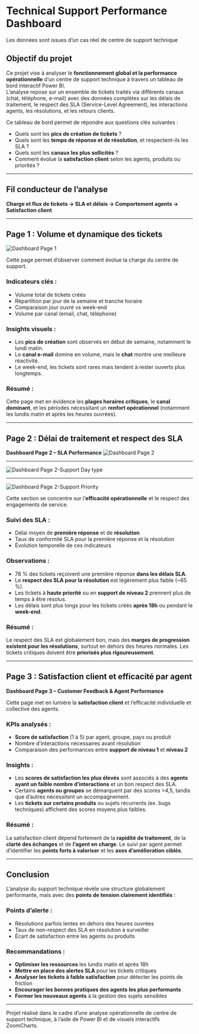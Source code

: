 
# Technical Support Performance Dashboard 
Les données sont issues d’un cas réel de centre de support technique

## Objectif du projet

Ce projet vise à analyser le **fonctionnement global et la performance opérationnelle** d’un centre de support technique à travers un tableau de bord interactif Power BI.  
L’analyse repose sur un ensemble de tickets traités via différents canaux (chat, téléphone, e-mail) avec des données complètes sur les délais de traitement, le respect des SLA (Service-Level Agreement), les interactions agents, les résolutions, et les retours clients.

Ce tableau de bord permet de répondre aux questions clés suivantes :
- Quels sont les **pics de création de tickets** ?
- Quels sont les **temps de réponse et de résolution**, et respectent-ils les SLA ?
- Quels sont les **canaux les plus sollicités** ?
- Comment évolue la **satisfaction client** selon les agents, produits ou priorités ?

---

## Fil conducteur de l’analyse  
**Charge et flux de tickets → SLA et délais → Comportement agents → Satisfaction client**

---

## Page 1 : Volume et dynamique des tickets  
![Dashboard Page 1](https://github.com/Lynnexxx/Power-bi-Reporting/blob/bff0b67e06c46a51f267f1e24c9d32bd4c87275c/Technical%20Support%20Analysis/Images/Page%201-Tech%20Support.png)

Cette page permet d’observer comment évolue la charge du centre de support.

### Indicateurs clés :
- Volume total de tickets créés
- Répartition par jour de la semaine et tranche horaire
- Comparaison jour ouvré vs week-end
- Volume par canal (email, chat, téléphone)

### Insights visuels :
- Les **pics de création** sont observés en début de semaine, notamment le lundi matin.
- Le **canal e-mail** domine en volume, mais le **chat** montre une meilleure réactivité.
- Le week-end, les tickets sont rares mais tendent à rester ouverts plus longtemps.

### Résumé :
Cette page met en évidence les **plages horaires critiques**, le **canal dominant**, et les périodes nécessitant un **renfort opérationnel** (notamment les lundis matin et après les heures ouvrées).

---

## Page 2 : Délai de traitement et respect des SLA  
**Dashboard Page 2 – SLA Performance**
![Dashboard Page 2](https://github.com/Lynnexxx/Power-bi-Reporting/blob/bff0b67e06c46a51f267f1e24c9d32bd4c87275c/Technical%20Support%20Analysis/Images/Page%202-Tech%20Support-Priority.png)

--------------------------------------------------------------------

![Dashboard Page 2-Support Day type](https://github.com/Lynnexxx/Power-bi-Reporting/blob/bff0b67e06c46a51f267f1e24c9d32bd4c87275c/Technical%20Support%20Analysis/Images/Page%202-Tech%20Support-dailytype.png)

--------------------------------------------------------------------

![Dashboard Page 2-Support Priority](https://github.com/Lynnexxx/Power-bi-Reporting/blob/bff0b67e06c46a51f267f1e24c9d32bd4c87275c/Technical%20Support%20Analysis/Images/Page%202-Tech%20Support-Priority.png)

Cette section se concentre sur l’**efficacité opérationnelle** et le respect des engagements de service.

### Suivi des SLA :
- Délai moyen de **première réponse** et de **résolution**
- Taux de conformité SLA pour la première réponse et la résolution
- Évolution temporelle de ces indicateurs

### Observations :
- 78 % des tickets reçoivent une première réponse **dans les délais SLA**.
- Le **respect des SLA pour la résolution** est légèrement plus faible (~65 %).
- Les tickets à **haute priorité** ou en **support de niveau 2** prennent plus de temps à être résolus.
- Les délais sont plus longs pour les tickets créés **après 18h** ou pendant le **week-end**.

### Résumé :
Le respect des SLA est globalement bon, mais des **marges de progression existent pour les résolutions**, surtout en dehors des heures normales. Les tickets critiques doivent être **priorisés plus rigoureusement**.

---

## Page 3 : Satisfaction client et efficacité par agent  
**Dashboard Page 3 – Customer Feedback & Agent Performance**

Cette page met en lumière la **satisfaction client** et l’efficacité individuelle et collective des agents.

### KPIs analysés :
- **Score de satisfaction** (1 à 5) par agent, groupe, pays ou produit
- Nombre d’interactions nécessaires avant résolution
- Comparaison des performances entre **support de niveau 1** et **niveau 2**

### Insights :
- Les **scores de satisfaction les plus élevés** sont associés à des **agents ayant un faible nombre d’interactions** et un bon respect des SLA.
- Certains **agents ou groupes** se démarquent par des scores >4,5, tandis que d’autres nécessitent un accompagnement.
- Les **tickets sur certains produits** ou sujets récurrents (ex. bugs techniques) affichent des scores moyens plus faibles.

### Résumé :
La satisfaction client dépend fortement de la **rapidité de traitement**, de la **clarté des échanges** et de **l’agent en charge**. Le suivi par agent permet d’identifier les **points forts à valoriser** et les **axes d’amélioration ciblés**.

---

## Conclusion

L’analyse du support technique révèle une structure globalement performante, mais avec des **points de tension clairement identifiés** :

### Points d’alerte :
- Résolutions parfois lentes en dehors des heures ouvrées
- Taux de non-respect des SLA en résolution à surveiller
- Écart de satisfaction entre les agents ou produits

### Recommandations :
- **Optimiser les ressources** les lundis matin et après 18h
- **Mettre en place des alertes SLA** pour les tickets critiques
- **Analyser les tickets à faible satisfaction** pour détecter les points de friction
- **Encourager les bonnes pratiques des agents les plus performants**
- **Former les nouveaux agents** à la gestion des sujets sensibles

---

Projet réalisé dans le cadre d’une analyse opérationnelle de centre de support technique, à l’aide de Power BI et de visuels interactifs ZoomCharts.  
